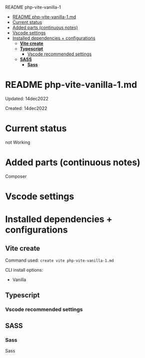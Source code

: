 README php-vite-vanilla-1

- [README php-vite-vanilla-1.md](#readme-php-vite-vanilla-1md)
- [Current status](#current-status)
- [Added parts (continuous notes)](#added-parts-continuous-notes)
- [Vscode settings](#vscode-settings)
- [Installed dependencies + configurations](#installed-dependencies--configurations)
  - [**Vite create**](#vite-create)
  - [**Typescript**](#typescript)
    - [Vscode recommended settings](#vscode-recommended-settings)
  - [**SASS**](#sass)
    - [**Sass**](#sass-1)

# README php-vite-vanilla-1.md

Updated: 14dec2022

Created: 14dec2022

# Current status

not Working

# Added parts (continuous notes)

Composer

# Vscode settings

# Installed dependencies + configurations

## **Vite create**

Command used:
`create vite php-vite-vanilla-1.md`

CLI install options:

- Vanilla

## **Typescript**

### Vscode recommended settings


## **SASS**

### **Sass**

Sass
